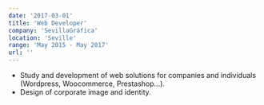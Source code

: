 ```yaml
---
date: '2017-03-01'
title: 'Web Developer'
company: 'SevillaGráfica'
location: 'Seville'
range: 'May 2015 - May 2017'
url: ''
---
```


- Study and development of web solutions for companies and individuals (Wordpress, Woocommerce, Prestashop...).
- Design of corporate image and identity.
